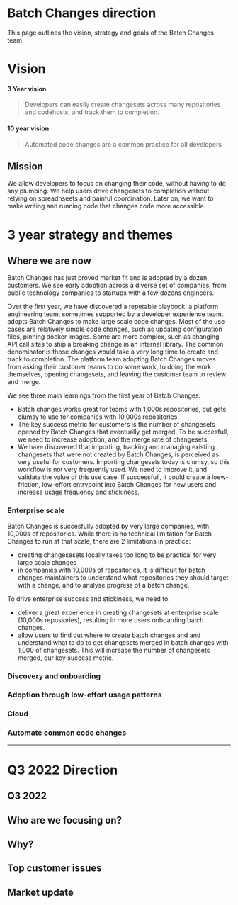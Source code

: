 # Batch Changes direction

This page outlines the vision, strategy and goals of the Batch Changes team.

# Vision

#### 3 Year vision

> Developers can easily create changesets across many repositories and codehosts, and track them to completion.

#### 10 year vision

> Automated code changes are a common practice for all developers

## Mission

We allow developers to focus on changing their code, without having to do any plumbing. We help users drive changesets to completion without relying on spreadhseets and painful coordination. Later on, we  want to make writing and running code that changes code more accessible.

# 3 year strategy and themes

## Where we are now
Batch Changes has just proved market fit and is adopted by a dozen customers. We see early adoption across a diverse set of companies, from public technology companies to startups with a few dozens engineers.

Over the first year, we have discovered a repetable playbook: a platform engineering team, sometimes supported by a developer experience team, adopts Batch Changes to make large scale code changes. Most of the use cases are relatively simple code changes, such as updating configuration files, pinning docker images. Some are more complex, such as changing API call sites to ship a breaking change in an internal library. The common denominator is those changes would take a very long time to create and track to completion. The platform team adopting Batch Changes moves from asking their customer teams to do some work, to doing the work themselves, opening changesets, and leaving the customer team to review and merge.

We see three main learnings from the first year of Batch Changes:
- Batch changes works great for teams with 1,000s repositories, but gets clumsy to use for companies with 10,000s repositories.
- The key success metric for customers is the number of changesets opened by Batch Changes that eventually get merged. To be succesfull, we need to increase adoption, and the merge rate of changesets.
- We have discovered that importing, tracking and managing existing changesets that were not created by Batch Changes, is perceived as very useful for customers. Importing changesets today is clumsy, so this workflow is not very frequently used. We need to improve it, and validate the value of this use case. If successfull, it could create a loew-friction, low-effort entrypoint into Batch Changes for new users and increase usage frequency and stickiness.



### Enterprise scale

Batch Changes is succesfully adopted by very large companies, with 10,000s of repositories. While there is no technical limitation for Batch Changes to run at that scale, there are 2 limitations in practice:
- creating changesesets locally takes too long to be practical for very large scale changes
- in companies with 10,000s of repositories, it is difficult for batch changes maintainers to understand what repositories they should target with a change, and to analyse progress of a batch change.

To drive enterprise success and stickiness, we need to:
- deliver a great experience in creating changesets at enterprise scale (10,000s reposiories), resulting in more users onboarding batch changes.
- allow users to find out where to create batch changes and and  understand what to do to get changesets merged in batch changes with 1,000 of changesets. This will increase the number of changesets merged, our key success metric.

### Discovery and onboarding

### Adoption through low-effort usage patterns

### Cloud

### Automate common code changes


---

<!-- separate page -->
# Q3 2022 Direction

## Q3 2022

## Who are we focusing on?

## Why?

## Top customer issues

## Market update

